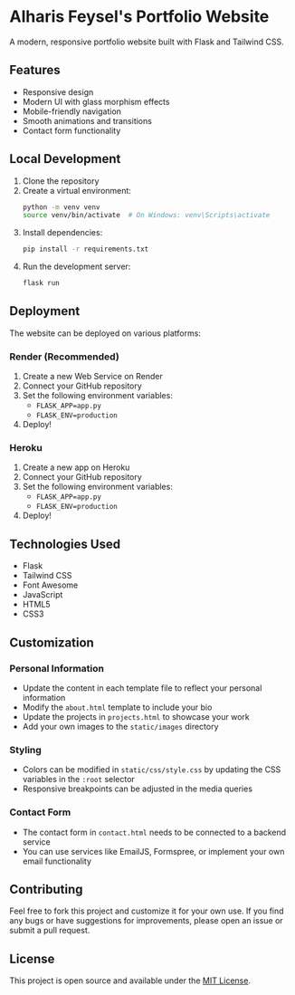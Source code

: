 # Alharis Feysel's Portfolio Website

A modern, responsive portfolio website built with Flask and Tailwind CSS.

## Features

- Responsive design
- Modern UI with glass morphism effects
- Mobile-friendly navigation
- Smooth animations and transitions
- Contact form functionality

## Local Development

1. Clone the repository
2. Create a virtual environment:
   ```bash
   python -m venv venv
   source venv/bin/activate  # On Windows: venv\Scripts\activate
   ```
3. Install dependencies:
   ```bash
   pip install -r requirements.txt
   ```
4. Run the development server:
   ```bash
   flask run
   ```

## Deployment

The website can be deployed on various platforms:

### Render (Recommended)

1. Create a new Web Service on Render
2. Connect your GitHub repository
3. Set the following environment variables:
   - `FLASK_APP=app.py`
   - `FLASK_ENV=production`
4. Deploy!

### Heroku

1. Create a new app on Heroku
2. Connect your GitHub repository
3. Set the following environment variables:
   - `FLASK_APP=app.py`
   - `FLASK_ENV=production`
4. Deploy!

## Technologies Used

- Flask
- Tailwind CSS
- Font Awesome
- JavaScript
- HTML5
- CSS3

## Customization

### Personal Information
- Update the content in each template file to reflect your personal information
- Modify the `about.html` template to include your bio
- Update the projects in `projects.html` to showcase your work
- Add your own images to the `static/images` directory

### Styling
- Colors can be modified in `static/css/style.css` by updating the CSS variables in the `:root` selector
- Responsive breakpoints can be adjusted in the media queries

### Contact Form
- The contact form in `contact.html` needs to be connected to a backend service
- You can use services like EmailJS, Formspree, or implement your own email functionality

## Contributing

Feel free to fork this project and customize it for your own use. If you find any bugs or have suggestions for improvements, please open an issue or submit a pull request.

## License

This project is open source and available under the [MIT License](LICENSE). 